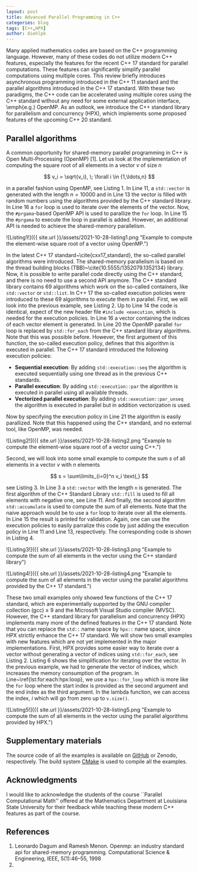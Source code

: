 ```yaml
---
layout: post
title: Advanced Parallel Programming in C++
categories: blog
tags: [C++,HPX]
author: diehlpk
---
```

<script type="text/x-mathjax-config">
    MathJax.Hub.Config({
      tex2jax: {
        skipTags: ['script', 'noscript', 'style', 'textarea', 'pre'],
        inlineMath: [['$','$']]
      }
    });
  </script>
  <script src="https://cdn.mathjax.org/mathjax/latest/MathJax.js?config=TeX-AMS-MML_HTMLorMML" type="text/javascript"></script>

Many applied mathematics codes are based on the C++ programming language. However, many of these codes do not utilize modern C++ features, especially the features for the recent C++ 17 standard for parallel computations. These features can significantly simplify parallel computations using multiple cores. This review briefly introduces asynchronous programming introduced in the C++ 11 standard and the parallel algorithms introduced in the C++ 17 standard. With these two paradigms, the C++ code can be accelerated using multiple cores using the C++ standard without any need for some external application interface, \emph{e.g.} OpenMP. As an outlook, we introduce the C++ standard library for parallelism and concurrency (HPX), which implements some proposed features of the upcoming C++ 20 standard.

## Parallel algorithms
A common opportunity for shared-memory parallel programming in C++ is Open Multi-Processing (OpenMP) [1]. Let us look at the implementation of computing the square root of all elements in a vector $v$ of size $n$ 

$$   v_i = \sqrt{v_i}, \; \forall i \in {1,\ldots,n} $$

in a parallel fashion using OpenMP, see Listing 1. In Line 11, a `std::vector` is generated with the length $n=10000$ and in Line 13 the vector is filled with random numbers using the algorithms provided by the C++ standard library. In Line 16 a `for` loop is used to iterate over the elements of the vector. Now, the `#prgama`-based OpenMP API is used to parallize the `for` loop. In Line 15 the `#prgama` to execute the loop in parallel is added. However, an additional API is needed to achieve the shared-memory parallelism. 

![Listing1!]({{ site.url }}/assets/2021-10-28-listing1.png "Example to compute the element-wise square root of a vector using OpenMP.")

In the latest C++ 17 standard~\cite{cxx17_standard}, the so-called parallel algorithms were introduced. The shared-memory parallelism is based on the thread building blocks (TBB)~\cite{10.5555/1352079.1352134} library. Now, it is possible to write parallel code directly using the C++ standard, and there is no need to use a second API anymore. The C++ standard library contains $69$ algorithms which work on the so-called containers, like `std::vector` or `std::list`. In C++ 17 the so-called execution policies were introduced to these $69$ algorithms to execute them in parallel. First, we will look into the previous example, see Listing 2. Up to Line 14 the code is identical, expect of the new header file `#include <execution`, which is needed for the execution policies. In Line 16 a vector containing the indices of each vector element is generated. In Line 20 the OpenMP parallel `for` loop is replaced by `std::for_each` from the C++ standard library algorithms. Note that this was possible before. However, the first argument of this function, the so-called execution policy, defines that this algorithm is executed in parallel. The C++ 17 standard introduced the following execution policies:

* **Sequential execution**: By adding `std::execution::seq` the algorithm is executed sequentially using one thread as in the previous C++ standards.
* **Parallel execution**: By adding `std::execution::par` the algorithm is executed in parallel using all available threads. 
* **Vectorized parallel execution**: By adding `std::execution::par_unseq` the algorithm is executed in parallel but in addition vectorization is used.

Now by specifying the execution policy in Line 21 the algorithm is easily parallized. Note that this happened using the C++ standard, and no external tool, like OpenMP, was needed.

![Listing2!]({{ site.url }}/assets/2021-10-28-listing2.png "Example to compute the element-wise square root of a vector using C++.")

Second, we will look into some small example to compute the sum $s$ of all elements in a vector $v$ with $n$ elements

$$   s = \sum\limits_{i=0}^n v_i \text{,} $$

see Listing 3. In Line 3 a `std::vector` with the length `n` is generated. The first algorithm of the C++ Standard Library `std::fill` is used to fill all elements with negative one, see Line 11. And finally, the second algorithm `std::accumulate` is used to compute the sum of all elements. Note that the naive approach would be to use a `for` loop to iterate over all the elements. In Line 15 the result is printed for validation. Again, one can use the execution policies to easily parralize this code by just adding the execution policy in Line 11 and Line 13, respectively. The corresponding code is shown in Listing 4.

![Listing3!]({{ site.url }}/assets/2021-10-28-listing3.png "Example to compute the sum of all elements in the vector using the C++ standard library")

![Listing4!]({{ site.url }}/assets/2021-10-28-listing4.png "Example to compute the sum of all elements in the vector using the parallel algorithms provided by the C++
17 standard.")

These two small examples only showed few functions of the C++ 17 standard, which are experimentally supported by the GNU compiler collection (gcc) $\geq$ 9 and the Microsoft Visual Studio compiler (MVSC). However, the C++ standard library for parallelism and concurrency (HPX) implements many more of the defined features in the C++ 17 standard. Note that you can replace the `std::` name space by `hpx::` name space, since HPX strictly enhance the C++ 17 standard. We will show two small examples with new features which are not yet implemented in the major implementations. First, HPX provides some easier way to iterate over a vector without generating a vector of indices using `std::for_each`, see Listing 2. Listing 6 shows the simplification for iterating over the vector. In the previous example, we had to generate the vector of indices, which increases the memory consumption of the program. In Line~\ref{lst:for:each:hpx:loop}, we use a `hpx::for_loop` which is more like the `for` loop where the start index is provided as the second argument and the end index as the third argument. In the lambda function, we can access the index, $i$ which will go from zero up to `v.size()`. 

![Listing5!]({{ site.url }}/assets/2021-10-28-listing5.png "Example to compute the sum of all elements in the vector using the parallel algorithms provided by HPX.")


## Supplementary materials

The source code of all the examples is available on [GitHub](https://github.com/diehlpk/modern-cpp-examples) or Zenodo, respectively. The build system [CMake](https://cmake.org/) is used to compile all the examples.  

## Acknowledgments

I would like to acknowledge the students of the course ``Parallel Computational Math'' offered at the Mathematics Department at Louisiana State University for their feedback while teaching these modern C++ features as part of the course.

## References

1. Leonardo Dagum and Ramesh Menon. Openmp: an industry standard api for shared-memory programming. Computational Science & Engineering, IEEE, 5(1):46–55, 1998
2. 